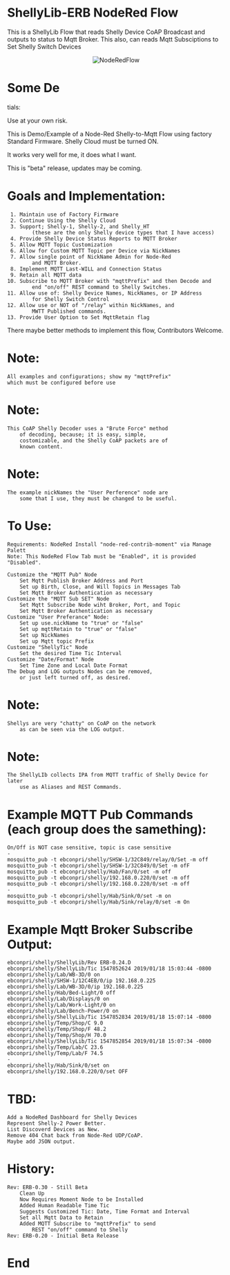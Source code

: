 # ShellyLib-ERB NodeRed Flow
This is a ShellyLib Flow that reads Shelly Device CoAP Broadcast and outputs to status to Mqtt Broker. 
This also, can reads Mqtt Subsciptions to Set Shelly Switch Devices

<p align="center">
	<img src="ShellyLib-ERB.PNG" alt="NodeRedFlow">
</p>

# Some De
tials:

Use at your own risk.
 
This is Demo/Example of a Node-Red Shelly-to-Mqtt Flow using 
factory Standard Firmware. Shelly Cloud must be turned ON.

It works very well for me, it does what I want.

This is "beta" release, updates may be coming.

# Goals and Implementation:

     1. Maintain use of Factory Firmware
     2. Continue Using the Shelly Cloud
     3. Support; Shelly-1, Shelly-2, and Shelly_HT
            (these are the only Shelly device types that I have access)
     4. Provide Shelly Device Status Reports to MQTT Broker
     5. Allow MQTT Topic Customization
     6. Allow for Custom MQTT Topic per Device via NickNames
     7. Allow single point of NickName Admin for Node-Red
            and MQTT Broker.
     8. Implement MQTT Last-WILL and Connection Status
     9. Retain all MQTT data
    10. Subscribe to MQTT Broker with "mqttPrefix" and then Decode and
            end "on/off" REST command to Shelly Switches.
    11. Allow use of: Shelly Device Names, NickNames, or IP Address
            for Shelly Switch Control
    12. Allow use or NOT of "/relay" within NickNames, and 
            MWTT Published commands.
    13. Provide User Option to Set MqttRetain flag

There maybe better methods to implement this flow,
    Contributors Welcome.
    
# Note:

    All examples and configurations; show my "mqttPrefix"
    which must be configured before use
    
# Note:

    This CoAP Shelly Decoder uses a "Brute Force" method
        of decoding, because; it is easy, simple,
        costomizable, and the Shelly CoAP packets are of
        known content.

# Note:

    The example nickNames the "User Perference" node are
        some that I use, they must be changed to be useful.

# To Use:

    Requirements: NodeRed Install "node-red-contrib-moment" via Manage Palett
    Note: This NodeRed Flow Tab must be "Enabled", it is provided "Disabled".
    
    Customize the "MQTT Pub" Node
        Set Mqtt Publish Broker Address and Port
        Set up Birth, Close, and Will Topics in Messages Tab
        Set Mqtt Broker Authentication as necessary
    Customize the "MQTT Sub SET" Node
        Set Mqtt Subscribe Node wiht Broker, Port, and Topic
        Set Mqtt Broker Authentication as necessary
    Customize "User Preferance" Node:
        Set up use.nickName to "true" or "false"
        Set up mqttRetain to "true" or "false"
        Set up NickNames
        Set up Mqtt topic Prefix
    Customize "ShellyTic" Node
        Set the desired Time Tic Interval
    Customize "Date/Format" Node
        Set Time Zone and Local Date Format
    The Debug and LOG outputs Nodes can be removed, 
        or just left turned off, as desired.
    
    
# Note:

    Shellys are very "chatty" on CoAP on the network
        as can be seen via the LOG output.

# Note:

    The ShellyLIb collects IPA from MQTT traffic of Shelly Device for later
        use as Aliases and REST Commands.
        
# Example MQTT Pub Commands (each group does the samething):

    On/Off is NOT case sensitive, topic is case sensitive
    -
    mosquitto_pub -t ebconpri/shelly/SHSW-1/32C849/relay/0/Set -m off
    mosquitto_pub -t ebconpri/shelly/SHSW-1/32C849/0/Set -m ofF
    mosquitto_pub -t ebconpri/shelly/Hab/Fan/0/set -m off
    mosquitto_pub -t ebconpri/shelly/192.168.0.220/0/set -m off
    mosquitto_pub -t ebconpri/shelly/192.168.0.220/0/set -m off
    -
    mosquitto_pub -t ebconpri/shelly/Hab/Sink/0/set -m on
    mosquitto_pub -t ebconpri/shelly/Hab/Sink/relay/0/set -m On
    
    
# Example Mqtt Broker Subscribe Output:

    ebconpri/shelly/ShellyLib/Rev ERB-0.24.D
    ebconpri/shelly/ShellyLib/Tic 1547852624 2019/01/18 15:03:44 -0800
    ebconpri/shelly/Lab/WB-3D/0 on
    ebconpri/shelly/SHSW-1/12C4EB/0/ip 192.168.0.225
    ebconpri/shelly/Lab/WB-3D/0/ip 192.168.0.225
    ebconpri/shelly/Hab/Bed-Light/0 off
    ebconpri/shelly/Lab/Displays/0 on
    ebconpri/shelly/Lab/Work-Light/0 on
    ebconpri/shelly/Lab/Bench-Power/0 on
    ebconpri/shelly/ShellyLib/Tic 1547852834 2019/01/18 15:07:14 -0800
    ebconpri/shelly/Temp/Shop/C 9.0
    ebconpri/shelly/Temp/Shop/F 48.2
    ebconpri/shelly/Temp/Shop/H 70.0
    ebconpri/shelly/ShellyLib/Tic 1547852854 2019/01/18 15:07:34 -0800
    ebconpri/shelly/Temp/Lab/C 23.6
    ebconpri/shelly/Temp/Lab/F 74.5
    -
    ebconpri/shelly/Hab/Sink/0/set on
    ebconpri/shelly/192.168.0.220/0/set OFF


# TBD:

    Add a NodeRed Dashboard for Shelly Devices
    Represent Shelly-2 Power Better.
    List Discoverd Devices as New.
    Remove 404 Chat back from Node-Red UDP/CoAP.
    Maybe add JSON output.


# History:

    Rev: ERB-0.30 - Still Beta
        Clean Up
        Now Requires Moment Node to be Installed
        Added Human Readable Time Tic
        Suggests Customized Tic: Date, Time Format and Interval
        Set all Mqtt Data to Retain
        Added MQTT Subscribe to "mqttPrefix" to send 
            REST "on/off" command to Shelly
    Rev: ERB-0.20 - Initial Beta Release
    
# End
